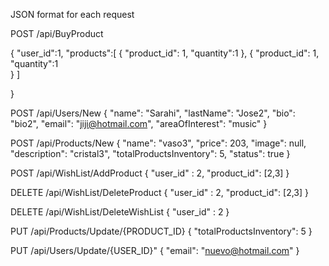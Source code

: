 JSON format for each request

POST
/api/BuyProduct

{
    "user_id":1,
    "products":[
        {
            "product_id": 1,
            "quantity":1
        },
        {
            "product_id": 1,
            "quantity":1    
        }
    ]

}

POST
/api/Users/New
{
    "name": "Sarahi",
    "lastName": "Jose2",
    "bio": "bio2",
    "email": "jiji@hotmail.com",
    "areaOfInterest": "music"
}

POST
/api/Products/New
{
        "name": "vaso3",
        "price": 203,
        "image": null,
        "description": "cristal3",
        "totalProductsInventory": 5,
        "status": true
}

POST
/api/WishList/AddProduct
{
        "user_id" : 2,
        "product_id": [2,3]
}

DELETE
/api/WishList/DeleteProduct
{
        "user_id" : 2,
        "product_id": [2,3]
}

DELETE
/api/WishList/DeleteWishList
{
        "user_id" : 2
}

PUT
/api/Products/Update/{PRODUCT_ID}
{
        "totalProductsInventory": 5
}

PUT
/api/Users/Update/{USER_ID}"
{
        "email": "nuevo@hotmail.com"
}
